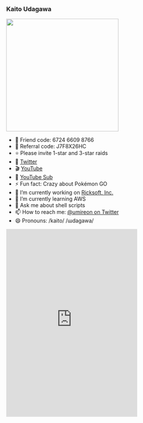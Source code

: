 ### Kaito Udagawa

<img src="https://user-images.githubusercontent.com/1067855/129916388-487b5b49-2fac-4f9b-b29f-6b8466695dbf.jpeg" width="300">

- 🤝 Friend code: 6724 6609 8766
- 🔰 Referral code: J7F8X26HC
- ⭐️ Please invite 1-star and 3-star raids
- 🐥 [Twitter](https://twitter.com/umireon)
- 🎬 [YouTube](https://www.youtube.com/channel/UCfhyVWrxCmdUpst-5n7Kz_Q)
- 🎥 [YouTube Sub](https://www.youtube.com/channel/UCumTleFHsbhzVKmIlzi22Nw)
- ⚡ Fun fact: Crazy about Pokémon GO
- 🔭 I’m currently working on [Ricksoft, Inc.](https://ricksoft-inc.com/)
- 🌱 I’m currently learning AWS
- 💬 Ask me about shell scripts
- 📫 How to reach me: [@umireon on Twitter](https://twitter.com/umireon/)
- 😄 Pronouns: /kaito/ /ɯdaɡawa/

<div>
<iframe src="https://discord.com/widget?id=876131915424489472&theme=dark" width="350" height="500" allowtransparency="true" frameborder="0" sandbox="allow-popups allow-popups-to-escape-sandbox allow-same-origin allow-scripts"></iframe>
</div>
